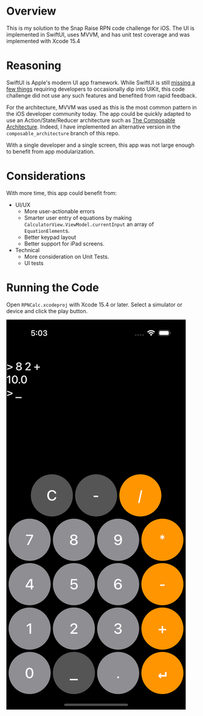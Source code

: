 # Overview

This is my solution to the Snap Raise RPN code challenge for iOS. The UI is implemented in SwiftUI, uses MVVM, and has unit test coverage and was implemented with Xcode 15.4

# Reasoning

SwiftUI is Apple's modern UI app framework. While SwiftUI is still [missing a few things](https://www.hackingwithswift.com/articles/270/whats-new-in-swiftui-for-ios-18) requiring developers to occasionally dip into UIKit, this code challenge did not use any such features and benefited from rapid feedback.

For the architecture, MVVM was used as this is the most common pattern in the iOS developer community today. The app could be quickly adapted to use an Action/State/Reducer architecture such as [The Composable Architecture](https://github.com/pointfreeco/swift-composable-architecture?tab=readme-ov-file). Indeed, I have implemented an alternative version in the `composable_architecture` branch of this repo.

With a single developer and a single screen, this app was not large enough to benefit from app modularization.

# Considerations

With more time, this app could benefit from:

* UI/UX
    * More user-actionable errors
    * Smarter user entry of equations by making `CalculatorView.ViewModel.currentInput` an array of `EquationElement`s.
    * Better keypad layout
    * Better support for iPad screens.
* Technical
    * More consideration on Unit Tests.
    * UI tests

# Running the Code

Open `RPNCalc.xcodeproj` with Xcode 15.4 or later. Select a simulator or device and click the play button.

![Screenshot of code challenge app](Screenshot.png)